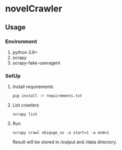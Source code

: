 # novelCrawler

## Usage
### Environment
1. python 3.6+
2. scrapy
3. scrapy-fake-useragent

### SetUp
1. Install requirements
    ```
    pip install -r requirements.txt
    ```

1. List crawlers
    ```
    scrapy list
    ```

1. Run
   ```
   scrapy crawl xbiquge_so -a start=1 -a end=1
   ```

    Result will be stored in /output and /data directory.


